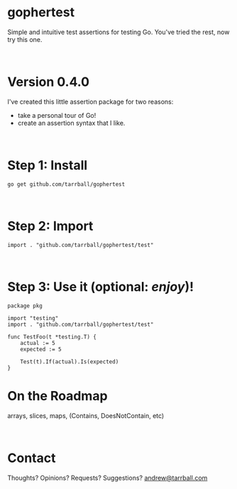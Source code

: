 # gophertest
Simple and intuitive test assertions for testing Go. You've tried the rest, now try this one.

<br />

# Version 0.4.0
I've created this little assertion package for two reasons:
  * take a personal tour of Go!
  * create an assertion syntax that I like.

<br />

# Step 1: Install
`go get github.com/tarrball/gophertest`

<br />

# Step 2: Import
`import . "github.com/tarrball/gophertest/test"`

<br />

# Step 3: Use it (optional: _enjoy_)!
 
    package pkg

    import "testing"
    import . "github.com/tarrball/gophertest/test"

    func TestFoo(t *testing.T) {
        actual := 5
        expected := 5
        
        Test(t).If(actual).Is(expected)
    }


# On the Roadmap
arrays, slices, maps, (Contains, DoesNotContain, etc)

<br />

# Contact
Thoughts? Opinions? Requests? Suggestions?
<andrew@tarrball.com>
